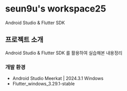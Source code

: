 # seun9u's workspace25
Android Studio & Flutter SDK


## 프로젝트 소개
Android Studio & Flutter SDK 를 활용하여 실습해본 내용정리


### 개발 환경
- Android Studio Meerkat | 2024.3.1 Windows
- Flutter_windows_3.29.1-stable
